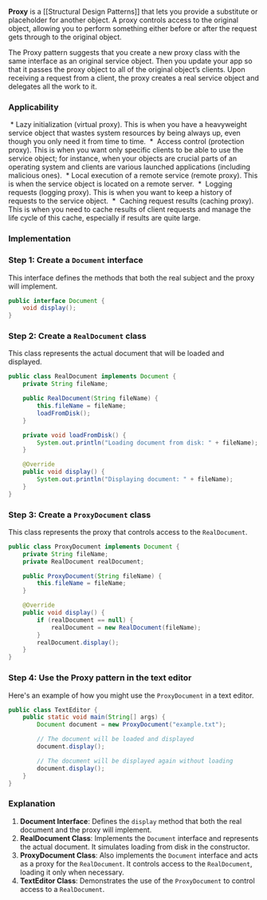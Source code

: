 

**Proxy** is a [[Structural Design Patterns]] that lets you provide a substitute or placeholder for another object. A proxy controls access to the original object, allowing you to perform something either before or after the request gets through to the original object.

The Proxy pattern suggests that you create a new proxy class with the same interface as an original service object. Then you update your app so that it passes the proxy object to all of the original object’s clients. Upon receiving a request from a client, the proxy creates a real service object and delegates all the work to it.

### Applicability

 * Lazy initialization (virtual proxy). This is when you have a heavyweight service object that wastes system resources by being always up, even though you only need it from time to time.
 *  Access control (protection proxy). This is when you want only specific clients to be able to use the service object; for instance, when your objects are crucial parts of an operating system and clients are various launched applications (including malicious ones).
 * Local execution of a remote service (remote proxy). This is when the service object is located on a remote server.
 *  Logging requests (logging proxy). This is when you want to keep a history of requests to the service object.
 *  Caching request results (caching proxy). This is when you need to cache results of client requests and manage the life cycle of this cache, especially if results are quite large.

### Implementation

### Step 1: Create a `Document` interface

This interface defines the methods that both the real subject and the proxy will implement.

```java
public interface Document {
    void display();
}
```

### Step 2: Create a `RealDocument` class

This class represents the actual document that will be loaded and displayed.

```java
public class RealDocument implements Document {
    private String fileName;

    public RealDocument(String fileName) {
        this.fileName = fileName;
        loadFromDisk();
    }

    private void loadFromDisk() {
        System.out.println("Loading document from disk: " + fileName);
    }

    @Override
    public void display() {
        System.out.println("Displaying document: " + fileName);
    }
}
```

### Step 3: Create a `ProxyDocument` class

This class represents the proxy that controls access to the `RealDocument`.

```java
public class ProxyDocument implements Document {
    private String fileName;
    private RealDocument realDocument;

    public ProxyDocument(String fileName) {
        this.fileName = fileName;
    }

    @Override
    public void display() {
        if (realDocument == null) {
            realDocument = new RealDocument(fileName);
        }
        realDocument.display();
    }
}
```

### Step 4: Use the Proxy pattern in the text editor

Here's an example of how you might use the `ProxyDocument` in a text editor.

```java
public class TextEditor {
    public static void main(String[] args) {
        Document document = new ProxyDocument("example.txt");

        // The document will be loaded and displayed
        document.display();

        // The document will be displayed again without loading
        document.display();
    }
}
```

### Explanation

1. **Document Interface**: Defines the `display` method that both the real document and the proxy will implement.
2. **RealDocument Class**: Implements the `Document` interface and represents the actual document. It simulates loading from disk in the constructor.
3. **ProxyDocument Class**: Also implements the `Document` interface and acts as a proxy for the `RealDocument`. It controls access to the `RealDocument`, loading it only when necessary.
4. **TextEditor Class**: Demonstrates the use of the `ProxyDocument` to control access to a `RealDocument`.
